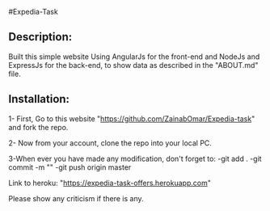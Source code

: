 #Expedia-Task

## Description:  
Built this simple website Using AngularJs for the front-end and NodeJs and ExpressJs for the back-end, to show data as described in the "ABOUT.md" file.

## Installation:  
1- First, Go to this website "https://github.com/ZainabOmar/Expedia-task" and fork the repo.

2- Now from your account, clone the repo into your local PC.

3-When ever you have made any modification, don't forget to:
   -git add .
   -git commit -m ""
   -git push origin master

Link to heroku:
"https://expedia-task-offers.herokuapp.com"

Please show any criticism if there is any.